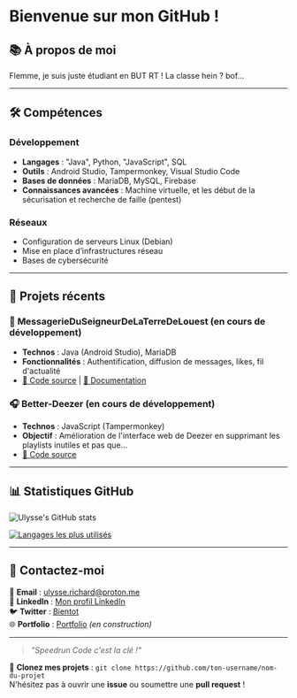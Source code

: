 # Bienvenue sur mon GitHub !

## 📚 À propos de moi  
Flemme, je suis juste étudiant en BUT RT ! La classe hein ? bof...

---

## 🛠️ Compétences
### Développement
- **Langages** : "Java", Python, "JavaScript", SQL
- **Outils** : Android Studio, Tampermonkey, Visual Studio Code
- **Bases de données** : MariaDB, MySQL, Firebase
- **Connaissances avancées** : Machine virtuelle, et les début de la sécurisation et recherche de faille (pentest)

### Réseaux
- Configuration de serveurs Linux (Debian)
- Mise en place d’infrastructures réseau
- Bases de cybersécurité

---

## 🚀 Projets récents
### 📝 **MessagerieDuSeigneurDeLaTerreDeLouest (en cours de développement)**
- **Technos** : Java (Android Studio), MariaDB
- **Fonctionnalités** : Authentification, diffusion de messages, likes, fil d'actualité
- [📂 Code source](https://github.com/ton-repo/messagerie-seigneur) | [📘 Documentation](https://github.com/ton-repo/messagerie-seigneur/wiki)

### 🎧 **Better-Deezer (en cours de développement)**
- **Technos** : JavaScript (Tampermonkey)
- **Objectif** : Amélioration de l'interface web de Deezer en supprimant les playlists inutiles et pas que...
- [📂 Code source](https://github.com/ton-repo/better-deezer)

---

## 📊 Statistiques GitHub  
![Ulysse's GitHub stats](https://github-readme-stats.vercel.app/api?username=pepitobailao&show_icons=true&theme=radical)

[![Langages les plus utilisés](https://github-readme-stats.vercel.app/api/top-langs/?username=pepitobailao&layout=compact&theme=radical)](https://github.com/anuraghazra/github-readme-stats)

---

## 🧩 Contactez-moi
📧 **Email** : [ulysse.richard@proton.me](mailto:ulysse.richard@proton.me)  
🔗 **LinkedIn** : [Mon profil LinkedIn](https://www.linkedin.com/in/ulysse-richard/)  
🐦 **Twitter** : [Bientot](https://twitter.com/)  
🌐 **Portfolio** : [Portfolio]([https://github](https://pepitobailao.github.io/portfolio/)) *(en construction)*

---

> *"Speedrun Code c'est la clé !"*

💾 **Clonez mes projets** : `git clone https://github.com/ton-username/nom-du-projet`  
N'hésitez pas à ouvrir une **issue** ou soumettre une **pull request** !
